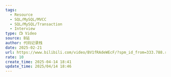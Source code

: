 ```yaml
---
tags:
  - Resource
  - SQL/MySQL/MVCC
  - SQL/MySQL/Transaction
  - Interview
type: 📺 Video
source: B站
author: 代码记录栈
date: 2025-02-21
url: https://www.bilibili.com/video/BV1fRAdeWEcF/?spm_id_from=333.788.recommend_more_video.9&vd_source=84272a2d7f72158b38778819be5bc6ad
rate: 10
create_time: 2025-04-14 18:41
update_time: 2025/04/14 18:46
---
```

